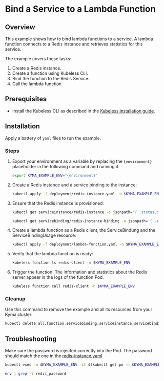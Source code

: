 # Bind a Service to a Lambda Function

## Overview

This example shows how to bind lambda functions to a service.
A lambda function connects to a Redis instance and retrieves statistics for this service.

The example covers these tasks:

1. Create a Redis instance.
2. Create a function using Kubeless CLI.
3. Bind the function to the Redis Service.
4. Call the lambda function.

## Prerequisites

- Install the Kubeless CLI as described in the [Kubeless installation guide](https://kubeless.io/docs/quick-start/).

## Installation

Apply a battery of `yaml` files to run the example.

### Steps

1. Export your environment as a variable by replacing the `{environment}` placeholder in the following command and running it:
    ```bash
    export KYMA_EXAMPLE_ENV="{environment}"
    ```

2. Create a Redis instance and a service binding to the instance:
    ```bash
    kubectl apply -f deployment/redis-instance.yaml -n $KYMA_EXAMPLE_ENV
    ```

3. Ensure that the Redis instance is provisioned:
    ```bash
    kubectl get serviceinstance/redis-instance -o jsonpath='{ .status.conditions[0].reason }' -n $KYMA_EXAMPLE_ENV

    kubectl get servicebinding/redis-instance-binding -o jsonpath='{ .status.conditions[0].reason }' -n $KYMA_EXAMPLE_ENV
    ```

4. Create a lambda function as a Redis client, the ServiceBindung and the ServiceBindingUsage resource:
    ```bash
    kubectl apply -f deployment/lambda-function.yaml -n $KYMA_EXAMPLE_ENV
    ```

5. Verify that the lambda function is ready:
    ```bash
    kubeless function ls redis-client -n $KYMA_EXAMPLE_ENV
    ```

6. Trigger the function.
    The information and statistics about the Redis server appear in the logs of the function Pod.
    ```bash
    kubeless function call redis-client -n $KYMA_EXAMPLE_ENV
    ```

### Cleanup

Use this command to remove the example and all its resources from your Kyma cluster:

```bash
kubectl delete all,function,servicebinding,serviceinstance,servicebindingusage -l example=service-binding -n $KYMA_EXAMPLE_ENV
```

## Troubleshooting

Make sure the password is injected correctly into the Pod. The password should match the one in the [redis-instance.yaml](./deployment/redis-instance.yaml)

```bash
kubectl exec -n $KYMA_EXAMPLE_ENV -it $(kubectl get po -n $KYMA_EXAMPLE_ENV -l example=service-binding --no-headers | awk '{print $1}') bash

env | grep -i redis_password
```
